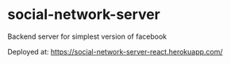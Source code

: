 # social-network-server
Backend server for simplest version of facebook

Deployed at: https://social-network-server-react.herokuapp.com/

